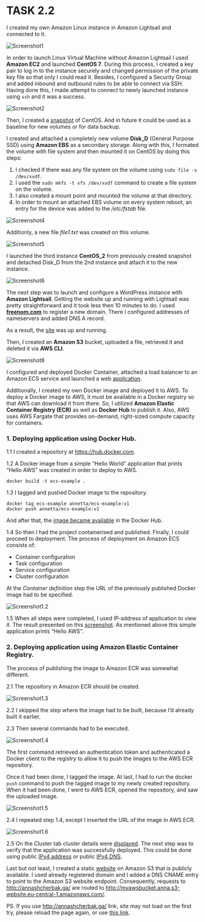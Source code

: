 # TASK 2.2

I created my own Amazon Linux instance in Amazon Lightsail and connected to it.

![Screenshot1]( ./Screenshots/Screenshot1.png)

In order to launch Linux Virtual Machine without Amazon Lightsail I used **Amazon EC2** and launched **CentOS 7**. During this process, I created a key pair to log in to the instance securely and changed permission of the private key file so that only I could read it. Besides, I configured a Security Group and added inbound and outbound rules to be able to connect via SSH.
Having done this, I made attempt to connect to newly launched instance using `ssh` and it was a success.

![Screenshot2]( ./Screenshots/Screenshot2.png)

Then, I created a [snapshot](./Screenshots/Screenshot3.png) of CentOS. And in future it could be used as a baseline for new volumes or for data backup.

I created and attached a completely new volume **Disk_D** (General Purpose SSD) using **Amazon EBS** as a secondary storage. Along with this, I formated the volume with file system and then mounted it on CentOS by doing this steps:

1. I checked if there was any file system on the volume using `sudo file -s /dev/xvdf`.
2. I used the `sudo mkfs -t xfs /dev/xvdf` command to create a file system on the volume.
3. I also created a mount point and mounted the volume at that directory.
4. In order to mount an attached EBS volume on every system reboot, an entry for the device was added to the */etc/fstab* file.

![Screenshot4]( ./Screenshots/Screenshot4.png)

Additionly, a new file *file1.txt* was created on this volume.

![Screenshot5]( ./Screenshots/Screenshot5.png)

I launched the third instance **CentOS_2** from previously created snapshot and detached Disk_D from the 2nd instance and attach it to the new instance.

![Screenshot6](./Screenshots/Screenshot6.png)

The next step was to launch and configure a WordPress instance with **Amazon Lightsail**. Getting the website up and running with Lightsail was pretty straightforward and it took less then 10 minutes to do. I used [**freenom.com**](https://www.freenom.com/en/index.html) to register a new domain. There I configured  addresses of nameservers and added DNS A record.

As a result, the [site](./Screenshots/Screenshot7.png) was up and running.

 Then, I created an **Amazon S3** bucket, uploaded a file, retrieved it and deleted it via **AWS CLI**.

![Screenshot8](./Screenshots/Screenshot8.png)

I configured and deployed  Docker Container, attached a load balancer to an Amazon ECS service and launched a web [application](./Screenshots/Screenshot9.png). 

Additionally, I created my own Docker image and deployed it to AWS. To deploy a Docker image to AWS, it must be available in a Docker registry so that AWS can download it from there. So, I utilized **Amazon Elastic Container Registry (ECR)** as well as **Docker Hub** to publish it. Also, AWS uses AWS Fargate that provides on-demand, right-sized compute capacity for containers.

### 1. Deploying application using Docker Hub.

1.1 I created a repository at <https://hub.docker.com>.

1.2 A Docker image from a simple “Hello World” application that prints “Hello AWS” was created in order to deploy to AWS.

```
docker build -t ecs-example .
```
1.3 I tagged and pushed Docker image to the repository.

```
docker tag ecs-example annetta/ecs-example:v1
docker push annetta/ecs-example:v1
```

And after that, the [image became available](./Screenshots/Screenshot1.1.png) in the Docker Hub.

1.4 So then I had the project containerised and published. Finally, I could proceed to deployment. The process of deployment on Amazon ECS consists of:

- Container configuration 
- Task configuration 
- Service configuration 
- Cluster configuration 

At the *Container definition* step the URL of the previously published Docker image had to be specified.

![Screenshot1.2](./Screenshots/Screenshot1.2.png)

1.5 When all steps were completed, I used IP-address of application to view it. The result presented on this [screenshot](./Screenshots/Screenshot1.10.png). As mentioned above this simple application prints “Hello AWS”.

### 2. Deploying application using Amazon Elastic Container Registry.

The process of publishing the image to Amazon ECR was somewhat different.
       
2.1 The repository in Amazon ECR should be created.

![Screenshot1.3](./Screenshots/Screenshot1.3.png)

2.2 I skipped the step where the image had to be built, because I’d already built it earlier.

2.3 Then several commands had to be executed.

![Screenshot1.4](./Screenshots/Screenshot1.4.png)

The first command retrieved an authentication token and authenticated a Docker client to the registry to allow it to push the images to the AWS ECR repository.

Once it had been done, I tagged the image.
At last, I had to run the docker `push` command to push the tagged image to my newly created repository.
When it had been done, I went to AWS ECR, opened the repository, and saw the uploaded image.

![Screenshot1.5](./Screenshots/Screenshot1.5.png)

2.4 I repeated step 1.4, except I inserted the URL of the image in AWS ECR.

![Screenshot1.6](./Screenshots/Screenshot1.6.png)

 2.5 On the Cluster tab cluster details were [displayed](./Screenshots/Screenshot1.7.png). The next step was to verify that the application was successfully deployed. This could be done using public [IPv4 address](./Screenshots/Screenshot1.8.png) or public [IPv4 DNS](./Screenshots/Screenshot1.9.png).

Last but not least, I created a static [website](http://annashcherbak.ga/) on Amazon S3 that is publicly available.
I used already registered domain and I added a DNS CNAME entry to point to the Amazon S3 website endpoint. Consequently, requests to <http://annashcherbak.ga/> are routed to <http://myawsbucket.anna.s3-website.eu-central-1.amazonaws.com/>.

PS. If you use <http://annashcherbak.ga/> link, site may not load on the first try, please reload the page again, or use [this link](<http://myawsbucket.anna.s3-website.eu-central-1.amazonaws.com/>).
